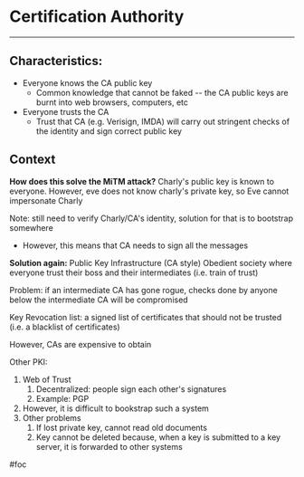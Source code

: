 # Certification Authority
---
## Characteristics:
- Everyone knows the CA public key
	- Common knowledge that cannot be faked -- the CA public keys are burnt into web browsers, computers, etc
- Everyone trusts the CA
	- Trust that CA (e.g. Verisign, IMDA) will carry out stringent checks of the identity and sign correct public key

## Context
**How does this solve the MiTM attack?**
Charly's public key is known to everyone.
However, eve does not know charly's private key, so Eve cannot impersonate Charly

Note: still need to verify Charly/CA's identity, solution for that is to bootstrap somewhere
- However, this means that CA needs to sign all the messages

**Solution again:** 
Public Key Infrastructure (CA style)
Obedient society where everyone trust their boss and their intermediates (i.e. train of trust)

Problem:
if an intermediate CA has gone rogue, checks done by anyone below the intermediate CA will be compromised

Key Revocation list: a signed list of certificates that should not be trusted (i.e. a blacklist of certificates)

However, CAs are expensive to obtain

Other PKI: 
1) Web of Trust
	1) Decentralized: people sign each other's signatures
	2) Example: PGP
2) However, it is difficult to bookstrap such a system
3) Other problems
	1) If lost private key, cannot read old documents
	2) Key cannot be deleted because, when a key is submitted to a key server, it is forwarded to other systems

#foc